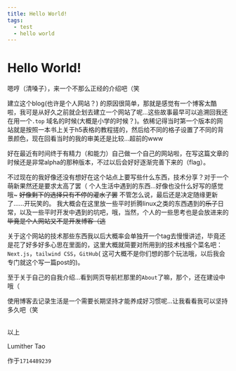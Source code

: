 ```yaml
---
title: Hello World!
tags:
  - test
  - hello world
---
```


# Hello World!

嗯哼（清嗓子），来一个不那么正经的介绍吧（笑

建立这个blog(也许是个人网站？)
的原因很简单，那就是感觉有一个博客太酷啦，我可是从好久之前就企划去建立一个网站了呢...这些故事最早可以追溯回我还在用一个`.top`
域名的时候(大概是小学的时候？)。依稀记得当时第一个版本的网站就是按照一本书上关于h5表格的教程搓的，然后给不同的格子设置了不同的背景颜色，现在回看当时的我的审美还是比较...超前的www

好在最近有时间终于有精力（和能力）自己做一个自己的网站啦，在写这篇文章的时候还是非常alpha的那种版本，不过以后会好好逐渐完善下来的（flag）。

不过现在的我好像还没有想好在这个站点上要写些什么东西，技术分享？对于一个萌新果然还是要求太高了罢（
个人生活中遇到的东西...好像也没什么好写的感觉哦~ ~~好像剩下的选择只有不停的灌水了罢~~ 不管怎么说，最后还是决定随缘更新了......开玩笑的。
我大概会在这里放一些平时折腾linux之类的东西遇到的~~乐子~~日常，以及一些平时开发中遇到的坑吧，哦，当然，个人的一些思考也是会放进来的
~~毕竟是个人网站又不是开发博客（逃~~

关于这个网站的技术那些东西我以后大概率会单独开一个tag去慢慢讲述，毕竟还是花了好多好多心思在里面的，这里大概就简要对所用到的技术栈报个菜名吧：`Next.js`，`tailwind CSS`，`GitHub`(
这可大概不是你们想的那个玩法哦，以后我会专门就这个写一篇post的)。

至于关于自己的自我介绍...看到网页导航栏那里的`About`了嘛，那个，还在建设中哦（

使用博客去记录生活是一个需要长期坚持才能养成好习惯呢...让我看看我可以坚持多久吧（笑

<br />
以上

Lumither Tao

作于`1714489239`
